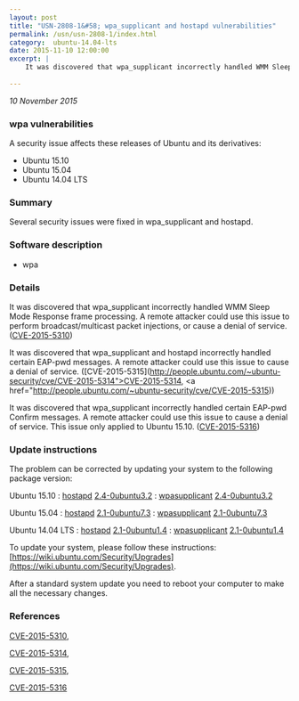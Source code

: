 ```yaml
---
layout: post
title: "USN-2808-1&#58; wpa_supplicant and hostapd vulnerabilities"
permalink: /usn/usn-2808-1/index.html
category:  ubuntu-14.04-lts
date: 2015-11-10 12:00:00
excerpt: |
    It was discovered that wpa_supplicant incorrectly handled WMM Sleep Mode Response frame processing. A remote attacker could use this issue to perform broadcast/multicast packet injections, or cause a denial of service. ([CVE-2015-5310](http://people.ubuntu.com/~ubuntu-security/cve/CVE-2015-5310))
    
--- 
```

 
 

*10 November 2015*

### wpa vulnerabilities

A security issue affects these releases of Ubuntu and its derivatives:

* Ubuntu 15.10
* Ubuntu 15.04
* Ubuntu 14.04 LTS

### Summary

Several security issues were fixed in wpa_supplicant and hostapd. 

### Software description

* wpa 

### Details

It was discovered that wpa_supplicant incorrectly handled WMM Sleep Mode Response frame processing. A remote attacker could use this issue to perform broadcast/multicast packet injections, or cause a denial of service. ([CVE-2015-5310](http://people.ubuntu.com/~ubuntu-security/cve/CVE-2015-5310))

It was discovered that wpa_supplicant and hostapd incorrectly handled certain EAP-pwd messages. A remote attacker could use this issue to cause a denial of service. ([CVE-2015-5315](http://people.ubuntu.com/~ubuntu-security/cve/CVE-2015-5314">CVE-2015-5314</a>, <a href="http://people.ubuntu.com/~ubuntu-security/cve/CVE-2015-5315))

It was discovered that wpa_supplicant incorrectly handled certain EAP-pwd Confirm messages. A remote attacker could use this issue to cause a denial of service. This issue only applied to Ubuntu 15.10. ([CVE-2015-5316](http://people.ubuntu.com/~ubuntu-security/cve/CVE-2015-5316)) 

### Update instructions

The problem can be corrected by updating your system to the following package version:

Ubuntu 15.10
 : [hostapd](https://launchpad.net/ubuntu/+source/wpa) <span> [2.4-0ubuntu3.2](https://launchpad.net/ubuntu/+source/wpa/2.4-0ubuntu3.2) </span> 
 : [wpasupplicant](https://launchpad.net/ubuntu/+source/wpa) <span> [2.4-0ubuntu3.2](https://launchpad.net/ubuntu/+source/wpa/2.4-0ubuntu3.2) </span> 

Ubuntu 15.04
 : [hostapd](https://launchpad.net/ubuntu/+source/wpa) <span> [2.1-0ubuntu7.3](https://launchpad.net/ubuntu/+source/wpa/2.1-0ubuntu7.3) </span> 
 : [wpasupplicant](https://launchpad.net/ubuntu/+source/wpa) <span> [2.1-0ubuntu7.3](https://launchpad.net/ubuntu/+source/wpa/2.1-0ubuntu7.3) </span> 

Ubuntu 14.04 LTS
 : [hostapd](https://launchpad.net/ubuntu/+source/wpa) <span> [2.1-0ubuntu1.4](https://launchpad.net/ubuntu/+source/wpa/2.1-0ubuntu1.4) </span> 
 : [wpasupplicant](https://launchpad.net/ubuntu/+source/wpa) <span> [2.1-0ubuntu1.4](https://launchpad.net/ubuntu/+source/wpa/2.1-0ubuntu1.4) </span> 

To update your system, please follow these instructions: [https://wiki.ubuntu.com/Security/Upgrades](https://wiki.ubuntu.com/Security/Upgrades).

After a standard system update you need to reboot your computer to make all the necessary changes. 

### References

 
 [CVE-2015-5310](http://people.ubuntu.com/~ubuntu-security/cve/CVE-2015-5310), 

 [CVE-2015-5314](http://people.ubuntu.com/~ubuntu-security/cve/CVE-2015-5314), 

 [CVE-2015-5315](http://people.ubuntu.com/~ubuntu-security/cve/CVE-2015-5315), 

 [CVE-2015-5316](http://people.ubuntu.com/~ubuntu-security/cve/CVE-2015-5316)
 

